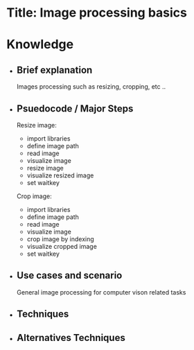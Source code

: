 # Title: Image processing basics

# Knowledge

- ## Brief explanation
   Images processing such as resizing, cropping, etc ..
- ## Psuedocode / Major Steps

  Resize image:

  - import libraries
  - define image path
  - read image
  - visualize image
  - resize image
  - visualize resized image
  - set waitkey

  Crop image:

  - import libraries
  - define image path
  - read image
  - visualize image
  - crop image by indexing
  - visualize cropped image
  - set waitkey
  

- ## Use cases and scenario
  General image processing for computer vison related tasks
- ## Techniques
- ## Alternatives Techniques
